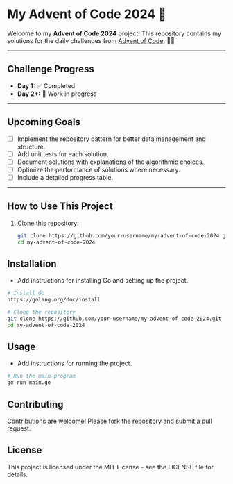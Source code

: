 # My Advent of Code 2024 🎄

Welcome to my **Advent of Code 2024** project! This repository contains my solutions for the daily challenges from [Advent of Code](https://adventofcode.com/2024). 🎅✨

---

## Challenge Progress

- **Day 1:** ✅ Completed
- **Day 2+:** 🚧 Work in progress

---

## Upcoming Goals

- [ ] Implement the repository pattern for better data management and structure.
- [ ] Add unit tests for each solution.
- [ ] Document solutions with explanations of the algorithmic choices.
- [ ] Optimize the performance of solutions where necessary.
- [ ] Include a detailed progress table.

---

## How to Use This Project

1. Clone this repository:
   ```bash
   git clone https://github.com/your-username/my-advent-of-code-2024.git
   cd my-advent-of-code-2024

## Installation
   - Add instructions for installing Go and setting up the project.
   ```bash
   # Install Go
   https://golang.org/doc/install

   # Clone the repository
   git clone https://github.com/your-username/my-advent-of-code-2024.git
   cd my-advent-of-code-2024
   ```

## Usage
   - Add instructions for running the project.
   ```bash
   # Run the main program
   go run main.go
   ```

## Contributing
   Contributions are welcome! Please fork the repository and submit a pull request.

## License
   This project is licensed under the MIT License - see the LICENSE file for details.
